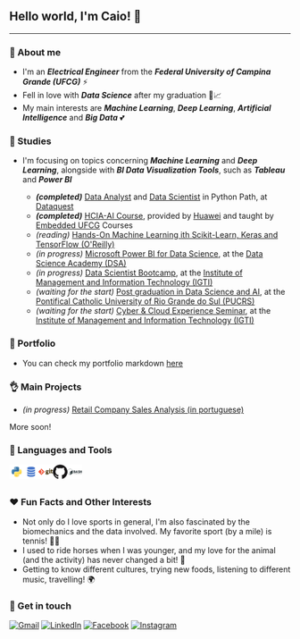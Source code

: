 ## Hello world, I'm Caio! 👋

---


### 📌 About me

- I'm an ***Electrical Engineer*** from the ***Federal University of Campina Grande (UFCG)*** :zap:
- Fell in love with ***Data Science*** after my graduation :mag_right::chart_with_upwards_trend:
- My main interests are ***Machine Learning***, ***Deep Learning***, ***Artificial Intelligence*** and ***Big Data*** :two_hearts:


### 🎯 Studies

- I'm focusing on topics concerning ***Machine Learning*** and ***Deep Learning***, alongside with ***BI Data Visualization Tools***, such as ***Tableau*** and ***Power BI***

   
  - ***(completed)*** [Data Analyst][dapath] and [Data Scientist][dspath] in Python Path, at [Dataquest][dataquest]
  - ***(completed)*** [HCIA-AI Course][huaweicourse], provided by [Huawei][huawei] and taught by [Embedded UFCG][embedded] Courses
  - *(reading)* [Hands-On Machine Learning ith Scikit-Learn, Keras and TensorFlow (O'Reilly)][o'reillybook]
  - *(in progress)* [Microsoft Power BI for Data Science][powerbidsa], at the [Data Science Academy (DSA)][dsa]
  - *(in progress)* [Data Scientist Bootcamp][bootcampigti], at the [Institute of Management and Information Technology (IGTI)][igti]
  - *(waiting for the start)* [Post graduation in Data Science and AI][pospucrs], at the [Pontifical Catholic University of Rio Grande do Sul (PUCRS)][pucrs]
  - *(waiting for the start)* [Cyber & Cloud Experience Seminar][ccseminarigti], at the [Institute of Management and Information Technology (IGTI)][igti]
  
  
### :page_facing_up: Portfolio

- You can check my portfolio markdown [here][portfoliomd]


### :ok_hand: Main Projects

- *(in progress)* [Retail Company Sales Analysis (in portuguese)](https://github.com/caiovps1/Retail-Sales-Analysis/blob/main/project.ipynb)


More soon!


### :wrench: Languages and Tools

<img align="left" alt="Python" width="26px" src="https://raw.githubusercontent.com/github/explore/80688e429a7d4ef2fca1e82350fe8e3517d3494d/topics/python/python.png" />
<img align="left" alt="SQL" width="26px" src="https://raw.githubusercontent.com/github/explore/80688e429a7d4ef2fca1e82350fe8e3517d3494d/topics/sql/sql.png" />
<img align="left" alt="Git" width="26px" src="https://raw.githubusercontent.com/github/explore/80688e429a7d4ef2fca1e82350fe8e3517d3494d/topics/git/git.png" />
<img align="left" alt="GitHub" width="26px" src="https://raw.githubusercontent.com/github/explore/78df643247d429f6cc873026c0622819ad797942/topics/github/github.png" />
<img align="left" alt="Bash" width="26px" src="https://raw.githubusercontent.com/github/explore/80688e429a7d4ef2fca1e82350fe8e3517d3494d/topics/bash/bash.png" />

<br />
<br />

### ❤️ Fun Facts and Other Interests
- Not only do I love sports in general, I'm also fascinated by the biomechanics and the data involved. My favorite sport (by a mile) is tennis! :tennis::boom:
- I used to ride horses when I was younger, and my love for the animal (and the activity) has never changed a bit! :horse:
- Getting to know different cultures, trying new foods, listening to different music, travelling! :earth_africa:


### 🤝 Get in touch

[![Gmail](https://img.shields.io/badge/-Gmail-c14438?style=flat-square&logo=Gmail&logoColor=white&link=mailto:seu_email)][mygmail]
[![LinkedIn](https://img.shields.io/static/v1?label=&message=LinkedIn%20&color=2867B2&logo=LinkedIn&style=flat-square&logoColor=white)][linkedin]
[![Facebook](https://img.shields.io/static/v1?label=&message=Facebook%20&color=0078FF&logo=Facebook&style=flat-square&logoColor=white)][facebook]
[![Instagram](https://img.shields.io/static/v1?label=&message=Instagram%20&color=ff69b4&logo=Instagram&style=flat-square&logoColor=white)][instagram]

 
<br />
<br />

[dapath]: https://www.dataquest.io/path/data-analyst/
[dspath]: https://www.dataquest.io/path/data-scientist/
[dataquest]: https://www.dataquest.io/
[o'reillybook]: https://www.amazon.com/Hands-Machine-Learning-Scikit-Learn-TensorFlow/dp/1492032646
[huaweicourse]: https://talent.huaweiuniversity.com/portal/courses/HuaweiX+EBGTC00000296/about
[huawei]: https://www.huawei.com/en/
[embedded]: https://www.embedded.ufcg.edu.br/
[powerbidsa]: https://www.datascienceacademy.com.br/course?courseid=microsoft-power-bi-para-data-science
[dsa]: https://www.datascienceacademy.com.br/pages/home
[pospucrs]: https://online.pucrs.br/pos/ciencia-de-dados
[pucrs]: https://www.pucrs.br/
[bootcampigti]: https://www.igti.com.br/custom/bootcamp-cientista-de-dados/
[igti]: https://www.igti.com.br/
[ccseminarigti]: https://www.igti.com.br/custom/cyber-cloud-experience/

[portfoliomd]: https://github.com/caiovps1/My-Portfolio

[mygmail]: mailto:caio.saraiva@ee.ufcg.edu.br
[linkedin]: https://www.linkedin.com/in/caio-vps/
[facebook]: https://www.facebook.com/caio.villar.3
[instagram]: https://www.instagram.com/caiovps1/
